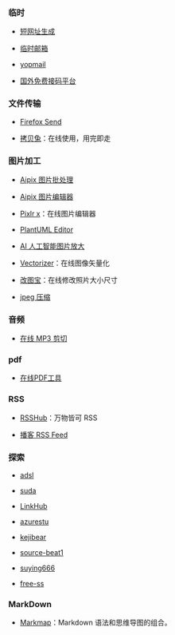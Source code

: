 ### 临时

- [短网址生成](https://www.blooo.top/dwz/)

- [临时邮箱](https://www.linshiyouxiang.net/)

- [yopmail](http://www.yopmail.com/zh/)

- [国外免费接码平台](http://www.coaadmin.cn/resource/foreign-free-code-receiving-platform.html)

### 文件传输

- [Firefox Send](https://send.firefox.com/)

- [拷贝兔](https://cp.anyknew.com/)：在线使用，用完即走

### 图片加工

- [Aipix 图片批处理](https://aipix.net/batch/)

- [Aipix 图片编辑器](https://aipix.net/editor/)

- [Pixlr x](https://pixlr.com/x)：在线图片编辑器

- [PlantUML Editor](http://haha98k.com/)

- [AI 人工智能图片放大](https://bigjpg.com/)

- [Vectorizer](https://www.vectorizer.io/)：在线图像矢量化

- [改图宝](http://www.gaitubao.com/)：在线修改照片大小尺寸

- [jpeg 压缩](https://compressjpeg.com/zh/)

### 音频

- [在线 MP3 剪切](https://www.bearaudiotool.com/zh/)

### pdf

- [在线PDF工具](https://tools.pdf24.org/zh/)

### RSS

- [RSSHub](https://docs.rsshub.app/)：万物皆可 RSS

- [播客 RSS Feed](https://getpodcast.xyz/)

### 探索

- [adsl](https://adsl.cloud/)

- [suda](https://suda.moe/)

- [LinkHub](https://LinkHub.cool/)

- [azurestu](https://vip.600mbps.xyz/)

- [kejibear](https://kejibear.ml/)

- [source-beat1](https://source-beat1.com/)

- [suying666](https://suying666.net/)

- [free-ss](https://free-ss.site/)

### MarkDown

- [Markmap](https://markmap.js.org/)：Markdown 语法和思维导图的组合。
